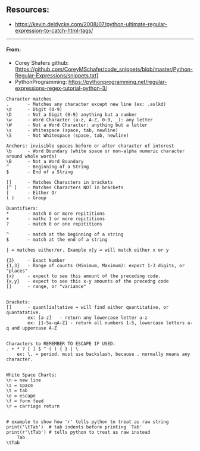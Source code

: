 ## Resources:
- https://kevin.deldycke.com/2008/07/python-ultimate-regular-expression-to-catch-html-tags/
---

#### From: 
- Corey Shafers github: [https://github.com/CoreyMSchafer/code_snippets/blob/master/Python-Regular-Expressions/snippets.txt]
- PythonProgramming: https://pythonprogramming.net/regular-expressions-regex-tutorial-python-3/

```
Character matches
.       - Matches any character except new line (ex: .aslkd)
\d      - Digit (0-9)
\D      - Not a Digit (0-9) anything but a number
\w      - Word Character (a-z, A-Z, 0-9, _): any letter
\W      - Not a Word Character: anything but a letter
\s      - Whitespace (space, tab, newline)
\S      - Not Whitespace (space, tab, newline)

Anchors: invisible spaces before or after character of interest
\b      - Word Boundary (white space or non-alpha numeric character around whole words)
\B      - Not a Word Boundary
^       - Beginning of a String
$       - End of a String

[]      - Matches Characters in brackets
[^ ]    - Matches Characters NOT in brackets
|       - Either Or
( )     - Group

Quantifiers:
*       - match 0 or more repititions
+       - mathc 1 or more repititions
?       - match 0 or one repititions

^       - match at the beginning of a string
$       - match at the end of a string

| = matches either/or. Example x|y = will match either x or y

{3}     - Exact Number
{1,3}   - Range of counts (Minimum, Maximum): expect 1-3 digits, or "places"
{x}     - expect to see this amount of the preceding code.
{x,y}   - expect to see this x-y amounts of the precedng code
[]      - range, or "variance"


Brackets:
[]      - quant[ia]tative = will find either quantitative, or quantatative.
        ex: [a-z]   - return any lowercase letter a-z
        ex: [1-5a-qA-Z] - return all numbers 1-5, lowercase letters a-q and uppercase A-Z


Characters to REMEMBER TO ESCAPE IF USED:
. + * ? [ ] $ ^ ( ) { } | \
    ex: \. = period. must use backslash, because . normally means any character.
    
    
White Space Charts:
\n = new line
\s = space
\t = tab
\e = escape
\f = form feed
\r = carriage return


# example to show how 'r' tells python to treat as raw string
print('\tTab')  # tab indents before printing 'Tab'
print(r'\tTab') # tells python to treat as raw instead
	Tab
\tTab
```

